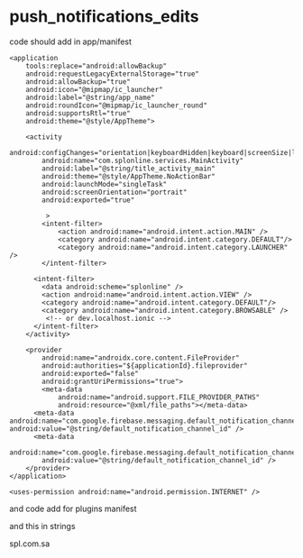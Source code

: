 # push_notifications_edits


code should add in app/manifest

<?xml version="1.0" encoding="utf-8"?>
<manifest xmlns:android="http://schemas.android.com/apk/res/android"
  xmlns:tools="http://schemas.android.com/tools"
  package="sa.com.SP">
  <uses-permission android:name="android.permission.SCHEDULE_EXACT_ALARM" />


    <application
        tools:replace="android:allowBackup"
        android:requestLegacyExternalStorage="true"
        android:allowBackup="true"
        android:icon="@mipmap/ic_launcher"
        android:label="@string/app_name"
        android:roundIcon="@mipmap/ic_launcher_round"
        android:supportsRtl="true"
        android:theme="@style/AppTheme">

        <activity
            android:configChanges="orientation|keyboardHidden|keyboard|screenSize|locale|smallestScreenSize|screenLayout|uiMode"
            android:name="com.splonline.services.MainActivity"
            android:label="@string/title_activity_main"
            android:theme="@style/AppTheme.NoActionBar"
            android:launchMode="singleTask"
            android:screenOrientation="portrait"
            android:exported="true"

             >
            <intent-filter>
                <action android:name="android.intent.action.MAIN" />
                <category android:name="android.intent.category.DEFAULT"/>
                <category android:name="android.intent.category.LAUNCHER" />
            </intent-filter>

          <intent-filter>
            <data android:scheme="splonline" />
            <action android:name="android.intent.action.VIEW" />
            <category android:name="android.intent.category.DEFAULT"/>
            <category android:name="android.intent.category.BROWSABLE" />
             <!-- or dev.localhost.ionic -->
          </intent-filter>
        </activity>

        <provider
            android:name="androidx.core.content.FileProvider"
            android:authorities="${applicationId}.fileprovider"
            android:exported="false"
            android:grantUriPermissions="true">
            <meta-data
                android:name="android.support.FILE_PROVIDER_PATHS"
                android:resource="@xml/file_paths"></meta-data>
          <meta-data android:name="com.google.firebase.messaging.default_notification_channel_id" android:value="@string/default_notification_channel_id" />
          <meta-data
            android:name="com.google.firebase.messaging.default_notification_channel_id"
            android:value="@string/default_notification_channel_id" />
        </provider>
    </application>
  <queries>
    <intent>
      <action android:name=
        "android.support.customtabs.action.CustomTabsService" />
    </intent>
  </queries>
    <!-- Permissions -->

    <uses-permission android:name="android.permission.INTERNET" />
  <uses-permission android:name="android.permission.READ_EXTERNAL_STORAGE"/>
  <uses-permission android:name="android.permission.WRITE_EXTERNAL_STORAGE" />
  <uses-permission android:name="android.permission.MANAGE_EXTERNAL_STORAGE" />
  <uses-permission android:name="android.permission.ACCESS_DOWNLOAD_MANAGER"/>
  <uses-permission android:name="android.permission.ACCESS_COARSE_LOCATION" />
  <uses-permission android:name="android.permission.ACCESS_FINE_LOCATION" />
  <uses-feature android:name="android.hardware.location.gps" />
</manifest>
and code add for plugins manifest

<?xml version='1.0' encoding='utf-8'?>
<manifest package="capacitor.android.plugins"
xmlns:android="http://schemas.android.com/apk/res/android"
xmlns:amazon="http://schemas.amazon.com/apk/res/android">
<application  >
<activity android:name="com.adobe.phonegap.push.PushHandlerActivity" android:exported="true" android:permission="${applicationId}.permission.PushHandlerActivity"/>
<activity android:name="com.adobe.phonegap.push.BackgroundHandlerActivity" android:exported="true" android:permission="${applicationId}.permission.BackgroundHandlerActivity">
  <intent-filter>
    <action android:name="com.adobe.phonegap.push.background.MESSAGING_EVENT"/>
    <category android:name="android.intent.category.DEFAULT"/>
  </intent-filter>
</activity>
<receiver android:name="com.adobe.phonegap.push.BackgroundActionButtonHandler"/>
<receiver android:name="com.adobe.phonegap.push.PushDismissedHandler"/>
<service android:name="com.adobe.phonegap.push.FCMService" android:exported="true">
  <intent-filter>
    <action android:name="com.google.firebase.MESSAGING_EVENT"/>
  </intent-filter>
</service>
<service android:name="com.adobe.phonegap.push.PushInstanceIDListenerService" android:exported="true">
  <intent-filter>
    <action android:name="com.google.firebase.INSTANCE_ID_EVENT"/>
  </intent-filter>
</service>
<receiver android:name="com.google.android.gms.analytics.AnalyticsReceiver" android:enabled="true" android:exported="false">
  <intent-filter>
    <action android:name="com.google.android.gms.analytics.ANALYTICS_DISPATCH"/>
  </intent-filter>
</receiver>
<service android:name="com.google.android.gms.analytics.AnalyticsService" android:enabled="true" android:exported="false"/>
<meta-data android:name="launchnavigator.GOOGLE_API_KEY" android:value="undefined"/>
</application>
<uses-permission android:name="android.permission.INTERNET"/>
<uses-permission android:name="android.permission.ACCESS_NETWORK_STATE"/>
<uses-permission android:name="android.permission.WAKE_LOCK"/>
<uses-permission android:name="android.permission.VIBRATE"/>
<uses-permission android:name="android.permission.WRITE_EXTERNAL_STORAGE"/>
<queries>
  <intent>
    <action android:name="android.intent.action.VIEW"/>
    <data android:scheme="geo"/>
  </intent>
</queries>
</manifest>
and this in strings


 <string name="default_notification_channel_id">spl.com.sa</string>




